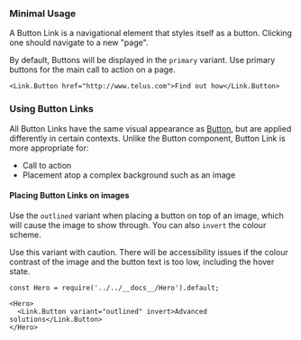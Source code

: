 ### Minimal Usage

A Button Link is a navigational element that styles itself as a button. Clicking one should navigate to a new "page".

By default, Buttons will be displayed in the `primary` variant. Use primary buttons for the main call to action on a page.

```
<Link.Button href="http://www.telus.com">Find out how</Link.Button>
```

### Using Button Links

All Button Links have the same visual appearance as [Button](#button), but are applied differently in certain contexts. Unlike the Button component, Button Link is more appropriate for:

- Call to action
- Placement atop a complex background such as an image

#### Placing Button Links on images

Use the `outlined` variant when placing a button on top of an image, which will cause the image to show through. You can
also `invert` the colour scheme.

Use this variant with caution. There will be accessibility issues if the colour contrast of the image and the button text
is too low, including the hover state.

```
const Hero = require('../../__docs__/Hero').default;

<Hero>
  <Link.Button variant="outlined" invert>Advanced solutions</Link.Button>
</Hero>
```
